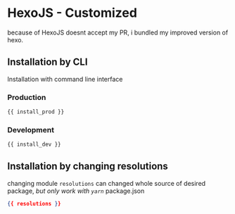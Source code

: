 # HexoJS - Customized
because of HexoJS doesnt accept my PR, i bundled my improved version of hexo.

## Installation by CLI
Installation with command line interface

### Production

```bash
{{ install_prod }}
```

### Development

```bash
{{ install_dev }}
```

## Installation by changing resolutions
changing module `resolutions` can changed whole source of desired package, _but only work with `yarn`_
package.json
```json
{{ resolutions }}
```